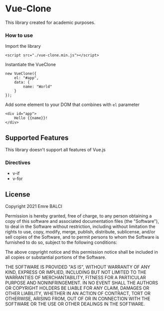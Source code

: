 # Vue-Clone
This library created for academic purposes.

### How to use

Import the library

```<script src="./vue-clone.min.js"></script>```

Instantiate the VueClone

```
new VueClone({
    el: "#app",
    data: {
        name: "World"
    }
});
```

Add some element to your DOM that combines with `el` parameter

```
<div id="app">
    Hello {{name}}!
</div>
```

## Supported Features

This library doesn't support all features of Vue.js

### Directives
* v-if
* v-for

## License
Copyright 2021 Emre BALCI

Permission is hereby granted, free of charge, to any person obtaining a copy of this software and associated documentation files (the "Software"), to deal in the Software without restriction, including without limitation the rights to use, copy, modify, merge, publish, distribute, sublicense, and/or sell copies of the Software, and to permit persons to whom the Software is furnished to do so, subject to the following conditions:

The above copyright notice and this permission notice shall be included in all copies or substantial portions of the Software.

THE SOFTWARE IS PROVIDED "AS IS", WITHOUT WARRANTY OF ANY KIND, EXPRESS OR IMPLIED, INCLUDING BUT NOT LIMITED TO THE WARRANTIES OF MERCHANTABILITY, FITNESS FOR A PARTICULAR PURPOSE AND NONINFRINGEMENT. IN NO EVENT SHALL THE AUTHORS OR COPYRIGHT HOLDERS BE LIABLE FOR ANY CLAIM, DAMAGES OR OTHER LIABILITY, WHETHER IN AN ACTION OF CONTRACT, TORT OR OTHERWISE, ARISING FROM, OUT OF OR IN CONNECTION WITH THE SOFTWARE OR THE USE OR OTHER DEALINGS IN THE SOFTWARE.

